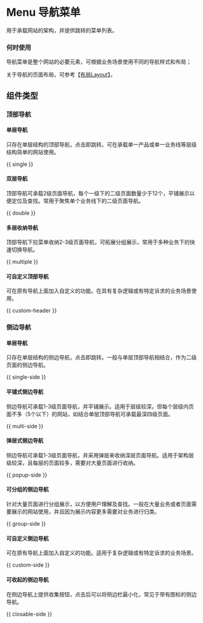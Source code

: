 # Menu 导航菜单

用于承载网站的架构，并提供跳转的菜单列表。

### 何时使用

导航菜单是整个网站的必要元素，可根据业务场景使用不同的导航样式和布局；

关于导航的页面布局，可参考【[布局Layout](.layout)】。

## 组件类型

### 顶部导航

#### 单层导航

只存在单层结构的顶部导航，点击即跳转。可在承载单一产品或单一业务线等层级结构简单的网站使用。

{{ single }}

#### 双层导航

顶部导航可承载2级页面导航，每个一级下的二级页面数量少于12个，平铺展示以便定位及查找。常用于聚焦单个业务线下的二级页面导航。

{{ double }}

#### 多层收纳导航

顶部导航下拉菜单收纳2-3级页面导航，可拓展分组展示，常用于多种业务下的快速切换导航。

{{ multiple }}

#### 可自定义顶部导航

可在原有导航上面加入自定义的功能。在具有复杂逻辑或有特定诉求的业务场景使用。

{{ custom-header }}

### 侧边导航

#### 单层导航

只存在单层结构的侧边导航，点击即跳转。一般与单层顶部导航相结合，作为二级页面的侧边导航。

{{ single-side }}

#### 平铺式侧边导航

侧边导航可承载1-3级页面导航，并平铺展示。适用于层级较深，但每个层级内页面不多（5个以下）的网站，如结合单层顶部导航可承载最深四级页面。

{{ multi-side }}

#### 弹层式侧边导航

侧边导航可承载1-3级页面导航，并采用弹层来收纳深层页面导航。适用于架构层级较深，且每层的页面较多，需要对大量页面进行收纳。

{{ popup-side }}

#### 可分组的侧边导航

针对大量页面进行分组展示，以方便用户理解及查找。一般在大量业务或者页面需要展示的网站使用，并且因为展示内容更多需要对业务进行归类。

{{ group-side }}

#### 可自定义侧边导航

可在原有导航上面加入自定义的功能。适用于复杂逻辑或有特定诉求的业务场景。

{{ custom-side }}

#### 可收起的侧边导航
在侧边导航上提供收集按钮，点击后可以将侧边栏最小化，常见于带有图标的侧边导航。

{{ closable-side }}
